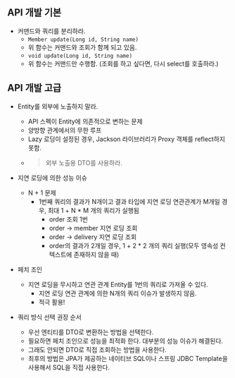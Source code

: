 API 개발 기본
--------------

- 커맨드와 쿼리를 분리하라. 
  - ``Member update(Long id, String name)``
  - 위 함수는 커맨드와 조회가 함께 되고 있음.
  - ``void update(Long id, String name)``
  - 위 함수는 커맨드만 수행함. (조회를 하고 싶다면, 다시 select를 호출하라.)

API 개발 고급
--------------
- Entity를 외부에 노출하지 말라.
  - API 스펙이 Entity에 의존적으로 변하는 문제
  - 양방향 관계에서의 무한 루프
  - Lazy 로딩이 설정된 경우, Jackson 라이브러리가 Proxy 객체를 reflect하지 못함.
  - > 외부 노출용 DTO를 사용하라.

- 지연 로딩에 의한 성능 이슈
  - N + 1 문제
    - 1번째 쿼리의 결과가 N개이고 결과 타입에 지연 로딩 연관관계가 M개일 경우, 최대 1 + N * M 개의 쿼리가 실행됨
      - order 조회 1번
      - order -> member 지연 로딩 조회 
      - order -> delivery 지연 로딩 조회
      - order의 결과가 2개일 경우, 1 + 2 * 2 개의 쿼리 실행(모두 영속성 컨텍스트에 존재하지 않을 때)

- 페치 조인
  - 지연 로딩을 무시하고 연관 관계 Entity를 1번의 쿼리로 가져올 수 있다. 
    - 지연 로딩 연관 관계에 의한 N개의 쿼리 이슈가 발생하지 않음.
    - 적극 활용!

- 쿼리 방식 선택 권장 순서
  - 우선 엔티티를 DTO로 변환하는 방법을 선택한다. 
  - 필요하면 페치 조인으로 성능을 최적화 한다. 대부분의 성능 이슈가 해결된다. 
  - 그래도 안되면 DTO로 직접 조회하는 방법을 사용한다. 
  - 최후의 방법은 JPA가 제공하는 네이티브 SQL이나 스프링 JDBC Template을 사용해서 SQL을 직접 사용한다.